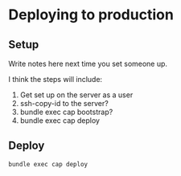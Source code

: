 Deploying to production
=======================

Setup
-----

Write notes here next time you set someone up.

I think the steps will include:

1. Get set up on the server as a user
2. ssh-copy-id to the server?
3. bundle exec cap bootstrap?
4. bundle exec cap deploy

Deploy
------

    bundle exec cap deploy

